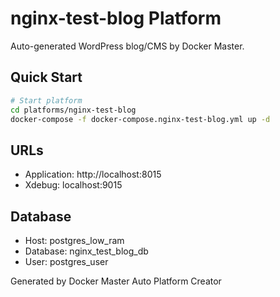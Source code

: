 # nginx-test-blog Platform

Auto-generated WordPress blog/CMS by Docker Master.

## Quick Start

```bash
# Start platform
cd platforms/nginx-test-blog
docker-compose -f docker-compose.nginx-test-blog.yml up -d
```

## URLs
- Application: http://localhost:8015
- Xdebug: localhost:9015

## Database
- Host: postgres_low_ram
- Database: nginx_test_blog_db
- User: postgres_user

Generated by Docker Master Auto Platform Creator
